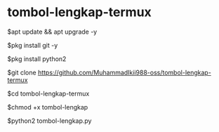 # tombol-lengkap-termux


$apt update && apt upgrade -y

$pkg install git -y

$pkg install python2

$git clone https://github.com/MuhammadIkii988-oss/tombol-lengkap-termux

$cd tombol-lengkap-termux

$chmod +x tombol-lengkap

$python2 tombol-lengkap.py
